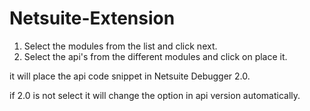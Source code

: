 # Netsuite-Extension
1) Select the modules from the list and click next.
2) Select the api's from the different modules and click on place it. 

it will place the api code snippet in Netsuite Debugger 2.0.

if 2.0 is not select it will change the option in api version automatically.
